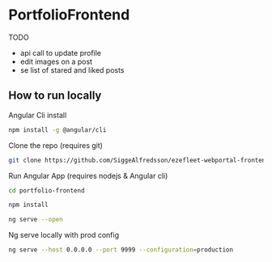 # PortfolioFrontend

TODO
- api call to update profile
- edit images on a post
- se list of stared and liked posts

## How to run locally

Angular Cli install
```bash
npm install -g @angular/cli
```

Clone the repo (requires git)
```bash
git clone https://github.com/SiggeAlfredsson/ezefleet-webportal-frontend
```
Run Angular App (requires nodejs & Angular cli)
```bash
cd portfolio-frontend

npm install

ng serve --open
```

Ng serve locally with prod config 
```bash
ng serve --host 0.0.0.0 --port 9999 --configuration=production
```
